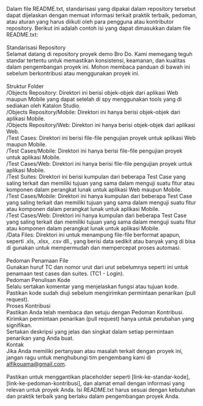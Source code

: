 Dalam file README.txt, standarisasi yang dipakai dalam repository tersebut dapat dijelaskan dengan memuat informasi terkait praktik terbaik, pedoman, atau aturan yang harus diikuti oleh para pengguna atau kontributor repository. Berikut ini adalah contoh isi yang dapat dimasukkan dalam file README.txt:<br />
<br />
Standarisasi Repository<br />
Selamat datang di repository proyek demo Bro Do. Kami memegang teguh standar tertentu untuk memastikan konsistensi, keamanan, dan kualitas dalam pengembangan proyek ini. Mohon membaca panduan di bawah ini sebelum berkontribusi atau menggunakan proyek ini.<br />
<br />
Struktur Folder<br />
/Objects Repository: Direktori ini berisi objek-objek dari aplikasi Web maupun Mobile yang dapat setelah di spy menggunakan tools yang di sediakan oleh Katalon Studio.<br />
/Objects Repository/Mobile: Direktori ini hanya berisi objek-objek dari aplikasi Mobile.<br />
/Objects Repository/Web: Direktori ini hanya berisi objek-objek dari aplikasi Web.<br />
/Test Cases: Direktori ini berisi file-file pengujian proyek untuk aplikasi Web maupun Mobile.<br />
/Test Cases/Mobile: Direktori ini hanya berisi  file-file pengujian proyek untuk aplikasi Mobile.<br />
/Test Cases/Web: Direktori ini hanya berisi file-file pengujian proyek untuk aplikasi Mobile.<br />
/Test Suites: Direktori ini berisi kumpulan dari beberapa Test Case yang saling terkait dan memiliki tujuan yang sama dalam menguji suatu fitur atau komponen dalam perangkat lunak untuk aplikasi Web maupun Mobile.<br />
/Test Cases/Mobile: Direktori ini hanya kumpulan dari beberapa Test Case yang saling terkait dan memiliki tujuan yang sama dalam menguji suatu fitur atau komponen dalam perangkat lunak untuk aplikasi Mobile.<br />
/Test Cases/Web: Direktori ini hanya kumpulan dari beberapa Test Case yang saling terkait dan memiliki tujuan yang sama dalam menguji suatu fitur atau komponen dalam perangkat lunak untuk aplikasi Mobile.<br />
/Data Files: Direktori ini untuk menampung file-file berformat apapun, seperti .xls, .xlsx, .csv dll., yang berisi data sedikit atau banyak yang di bisa di gunakan untuk mempermudah dan mempercepat proses automasi.<br />
<br />
Pedoman Penamaan File<br />
Gunakan huruf TC dan nomor urut dari urut sebelumnya seperti ini untuk penamaan test cases dan suites. (TC1 - Login).<br />
Pedoman Penulisan Kode<br />
Selalu sertakan komentar yang menjelaskan fungsi atau tujuan kode.<br />
Pastikan kode sudah diuji sebelum mengirimkan permintaan penarikan (pull request).<br />
Proses Kontribusi<br />
Pastikan Anda telah membaca dan setuju dengan Pedoman Kontribusi.<br />
Kirimkan permintaan penarikan (pull request) hanya untuk perubahan yang signifikan.<br />
Sertakan deskripsi yang jelas dan singkat dalam setiap permintaan penarikan yang Anda buat.<br />
Kontak<br />
Jika Anda memiliki pertanyaan atau masalah terkait dengan proyek ini, jangan ragu untuk menghubungi tim pengembang kami di alfikouama@gmail.com.<br />
<br />
Pastikan untuk menggantikan placeholder seperti [link-ke-standar-kode], [link-ke-pedoman-kontribusi], dan alamat email dengan informasi yang relevan untuk proyek Anda. Isi README.txt harus sesuai dengan kebutuhan dan praktik terbaik yang berlaku dalam pengembangan proyek Anda.<br />
